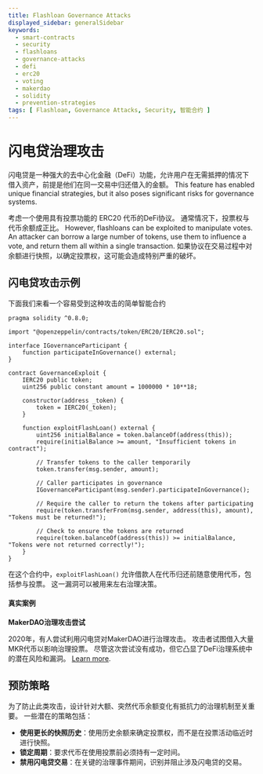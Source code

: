 ```yaml
---
title: Flashloan Governance Attacks
displayed_sidebar: generalSidebar
keywords:
  - smart-contracts
  - security
  - flashloans
  - governance-attacks
  - defi
  - erc20
  - voting
  - makerdao
  - solidity
  - prevention-strategies
tags: [ Flashloan, Governance Attacks, Security, 智能合约 ]
---
```


# 闪电贷治理攻击

闪电贷是一种强大的去中心化金融（DeFi）功能，允许用户在无需抵押的情况下借入资产，前提是他们在同一交易中归还借入的金额。 This feature has enabled unique financial strategies, but it also poses significant risks for governance systems.

考虑一个使用具有投票功能的 ERC20 代币的DeFi协议。 通常情况下，投票权与代币余额成正比。 However, flashloans can be exploited to manipulate votes. An attacker can borrow a large number of tokens, use them to influence a vote, and return them all within a single transaction. 如果协议在交易过程中对余额进行快照，以确定投票权，这可能会造成特别严重的破坏。

## 闪电贷攻击示例

下面我们来看一个容易受到这种攻击的简单智能合约

```solidity
pragma solidity ^0.8.0;

import "@openzeppelin/contracts/token/ERC20/IERC20.sol";

interface IGovernanceParticipant {
    function participateInGovernance() external;
}

contract GovernanceExploit {
    IERC20 public token;
    uint256 public constant amount = 1000000 * 10**18;

    constructor(address _token) {
        token = IERC20(_token);
    }

    function exploitFlashLoan() external {
        uint256 initialBalance = token.balanceOf(address(this));
        require(initialBalance >= amount, "Insufficient tokens in contract");

        // Transfer tokens to the caller temporarily
        token.transfer(msg.sender, amount);

        // Caller participates in governance
        IGovernanceParticipant(msg.sender).participateInGovernance();

        // Require the caller to return the tokens after participating
        require(token.transferFrom(msg.sender, address(this), amount), "Tokens must be returned!");

        // Check to ensure the tokens are returned
        require(token.balanceOf(address(this)) >= initialBalance, "Tokens were not returned correctly!");
    }
}

```

在这个合约中，`exploitFlashLoan()` 允许借款人在代币归还前随意使用代币，包括参与投票。 这一漏洞可以被用来左右治理决策。

#### 真实案例

**MakerDAO治理攻击尝试**

2020年，有人尝试利用闪电贷对MakerDAO进行治理攻击。 攻击者试图借入大量MKR代币以影响治理投票。 尽管这次尝试没有成功，但它凸显了DeFi治理系统中的潜在风险和漏洞。 [Learn more](https://www.theblock.co/post/82721/makerdao-issues-warning-after-a-flash-loan-is-used-to-pass-a-governance-vote).

## 预防策略

为了防止此类攻击，设计针对大额、突然代币余额变化有抵抗力的治理机制至关重要。 一些潜在的策略包括：

- **使用更长的快照历史**：使用历史余额来确定投票权，而不是在投票活动临近时进行快照。
- **锁定周期**：要求代币在使用投票前必须持有一定时间。
- **禁用闪电贷交易**：在关键的治理事件期间，识别并阻止涉及闪电贷的交易。

